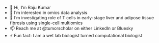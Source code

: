- 👋 Hi, I’m Raju Kumar
- 👀 I’m interested in omics data analysis
- 🌱 I’m investigating role of T cells in early-stage liver and adipose tissue fibrosis using single-cell multiomics
- 📫 Reach me at @tumorscholar on either LinkedIn or Bluesky 
- ⚡ Fun fact: I am a wet lab biologist turned computational biologist

<!---
tumorscholar/tumorscholar is a ✨ special ✨ repository because its `README.md` (this file) appears on your GitHub profile.
You can click the Preview link to take a look at your changes.
--->
